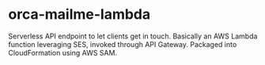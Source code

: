 # orca-mailme-lambda
Serverless API endpoint to let clients get in touch. Basically an AWS Lambda function leveraging SES, invoked through API Gateway. Packaged into CloudFormation using AWS SAM.

